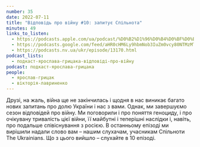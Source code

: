 ```yaml
---
number: 35
date: 2022-07-11
title: "Відповідь про війну #10: запитує Спільнота"
minutes: 49
links_to_listen:
  - https://podcasts.apple.com/ua/podcast/%D0%B2%D1%96%D0%B4%D0%BF%D0%BE%D0%B2%D1%96%D0%B4%D1%8C-%D0%BF%D1%80%D0%BE-%D0%B2%D1%96%D0%B9%D0%BD%D1%83-10-%D0%B7%D0%B0%D0%BF%D0%B8%D1%82%D1%83%D1%94-%D1%81%D0%BF%D1%96%D0%BB%D1%8C%D0%BD%D0%BE%D1%82%D0%B0/id1546083745?i=1000568971564
  - https://podcasts.google.com/feed/aHR0cHM6Ly9hbmNob3IuZm0vcy80NTMzMTgxMC9wb2RjYXN0L3Jzcw/episode/ZTViNzAyNWMtYWE1Ni00NGE4LWE1YWMtZGE1N2E2Y2NlYjQ3
  - https://podcasts.nv.ua/ukr/episode/13170.html
podcast_lists:
  - подкаст-ярослава-грицака-відповіді-про-війну
podcast: подкаст-ярослава-грицака
people:
  - ярослав-грицак
  - вікторія-лавриненко
---
```


Друзі, на жаль, війна ще не закінчилась і щодня в нас виникає багато нових
запитань про долю України і нас з вами. Однак, ми завершуємо сезон відповідей
про війну. Ми поговорили і про поняття геноциду, і про очікувану тривалість
цієї війни, її майбутні і теперішні наслідки і, навіть, про подальше
співіснування з росією.   В останньому епізоді ми вирішили надали слово вам –
нашим слухачам, учасникам Спільноти The Ukrainians. Що з цього вийшло –
слухайте в 10 епізоді.
